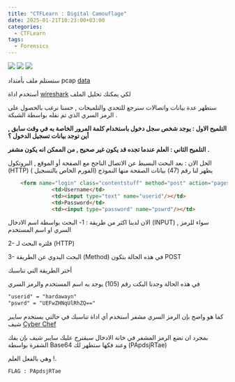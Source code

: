 ```yaml
---
title: "CTFLearn : Digital Camouflage"
date: 2025-01-21T10:23:00+03:00
categories:
  - CTFLearn
tags:
  - Forensics
---
```

<img src="https://img.shields.io/badge/CTF%20Learn-232323?style=for-the-badge"> <img src="https://img.shields.io/badge/Forensics-0083C3?style=for-the-badge"> <img src="https://img.shields.io/badge/Medium-FF9800?style=for-the-badge">


ستستلم ملف بأمتداد pcap [data][data]


أستخدم اداة  [wireshark][wireshark] لكي يمكنك تحليل الملف 


ستظهر عدة بيانات واتصالات سنرجع للتحدي والتلميحات ,
حسنا نرغب بالحصول على الرمز السري الذي تم نقله بواسطة الشبكة .

**التلميح الاول : يوجد شخص سجل دخول باستخدام كلمة المرور الخاصة به في وقت سابق , أين توجد بيانات تسجيل الدخول ؟**

**التلميح الثاني : العلم عندما تجده قد يكون غير صحيح , من الممكن انه يكون مشفر .**

الحل الان : 
بعد البحث البسيط عن الاتصال الناجح مع الصفحة أو الموقع , البروتكول (HTTP) يظهر لنا رقم (47) 
بيانات الصفحة منها النموذج (الفورم الخاص بالتسجيل ) 
```html
    <form name="login" class="contentstuff" method="post" action="pages/main.html" onsubmit="modifyPass()">
              <td>Username</td>
              <td><input type="text" name="userid"/></td>
              <td>Password</td>
              <td><input type="password" name="pswrd"/></td>
```
الان لدينا اكثر من طريقة : 
1- البحث بواسطة اسم الادخال (INPUT) , سواء للرمز السري او اسم المستخدم

2- فلتره البحث لـ (HTTP)

3- البحث اليدوي عن الطريقة (Method) في هذه الحالة بتكون POST

أختر الطريقة التي تناسبك 

في هذه الحالة وجدنا البكت رقم (105) يوجد به اسم المستخدم والرمز السري
```html
"userid" = "hardawayn"
"pswrd" = "UEFwZHNqUlRhZQ=="
```

كما هو واضح بإن الرمز السري مشفر 
أستخدم أي اداة تناسبك 
في حالتي بستخدم سايبر شيف [Cyber Chef][cyberchef]

بمجرد ان تضع الرمز المشفر في خانة الادخال سيقترح عليك سايبر شيف بإن يفك الشفرة بواسطة Base64
وعند فكها ستظهر لك (PApdsjRTae)

وهي بالفعل العلم !.


`FLAG : PApdsjRTae`


[data]: https://mega.nz/file/XDBDRAQD#4jRcJvAhMkaVaZCOT3z3zkyHre2KHfmkbCN5lYpiEoY
[wireshark]: https://www.wireshark.org/
[cyberchef]: https://gchq.github.io/CyberChef/